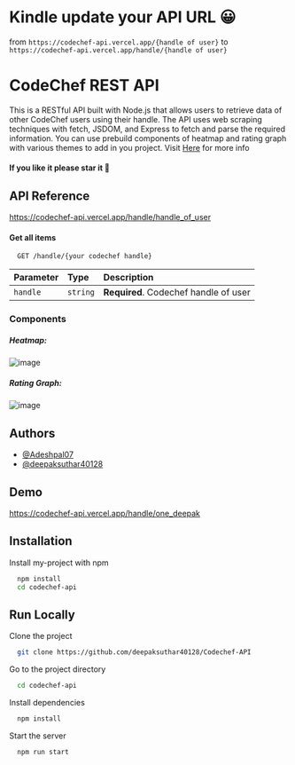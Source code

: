 # Kindle update your API URL 😀
from `https://codechef-api.vercel.app/{handle of user}` to `https://codechef-api.vercel.app/handle/{handle of user}`







# CodeChef REST API

This is a RESTful API built with Node.js that allows users to retrieve data of other CodeChef users using their handle.
The API uses web scraping techniques with fetch, JSDOM, and Express to fetch and parse the required information.
You can use prebuild components of heatmap and rating graph with various themes to add in you project.
Visit [Here](https://codechef-api.vercel.app) for more info

#### If you like it please star it 🥺

## API Reference
https://codechef-api.vercel.app/handle/handle_of_user

#### Get all items

```http
  GET /handle/{your codechef handle}
```

| Parameter | Type     | Description                |
| :-------- | :------- | :------------------------- |
| `handle` | `string` | **Required**. Codechef handle of user|


### Components 

##### Heatmap: 
![image](https://github.com/user-attachments/assets/7477d725-8d20-4385-b146-e13ca1591626)

##### Rating Graph:
![image](https://github.com/user-attachments/assets/d8f809be-eb7f-41c4-8e7f-69ff292699de)



## Authors

- [@Adeshpal07](https://github.com/Adeshpal07)
- [@deepaksuthar40128](https://www.github.com/deepaksuthar40128) 


## Demo

 https://codechef-api.vercel.app/handle/one_deepak


## Installation

Install my-project with npm

```bash
  npm install
  cd codechef-api
```
    
## Run Locally

Clone the project

```bash
  git clone https://github.com/deepaksuthar40128/Codechef-API
```

Go to the project directory

```bash
  cd codechef-api
```

Install dependencies

```bash
  npm install
```

Start the server

```bash
  npm run start
```



